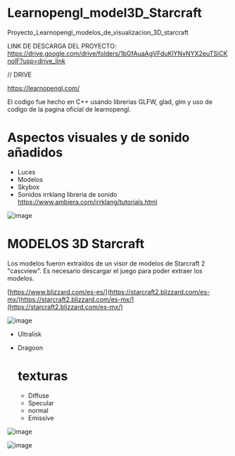 # Learnopengl_model3D_Starcraft
Proyecto_Learnopengl_modelos_de_visualizacion_3D_starcraft


LINK DE DESCARGA DEL PROYECTO: https://drive.google.com/drive/folders/1bGfAuaAgVFduKlYNvNYX2euTSiCKnolF?usp=drive_link

// DRIVE

https://learnopengl.com/


El codigo fue hecho en C++ usando librerias GLFW, glad, glm y uso de codigo de la pagina oficial de learnopengl.


# Aspectos visuales y de sonido añadidos

  - Luces   
  - Modelos
  - Skybox
  - Sonidos irrklang libreria de sonido https://www.ambiera.com/irrklang/tutorials.html

![image](https://github.com/Sqtlsmail/Learnopengl_model3D_Starcraft/assets/122818672/70225381-6cc0-4638-b48b-9b5dca53ca97)


# MODELOS 3D Starcraft
  Los modelos fueron extraidos de un visor de modelos de Starcraft 2 "cascview". Es necesario
  descargar el juego para poder extraer los modelos.

  [https://www.blizzard.com/es-es/](https://starcraft2.blizzard.com/es-mx/)https://starcraft2.blizzard.com/es-mx/](https://starcraft2.blizzard.com/es-mx/)
  
  ![image](https://github.com/Sqtlsmail/Learnopengl_model3D_Starcraft/assets/122818672/5174f07b-1260-4e98-a166-631dd7c28f2a)

  - Ultralisk
  - Dragoon

    # texturas
      - Diffuse
      - Specular
      - normal
      - Emissive

![image](https://github.com/Sqtlsmail/Learnopengl_model3D_Starcraft/assets/122818672/dd6f5328-d9d8-4524-bc88-85989530f609)

![image](https://github.com/Sqtlsmail/Learnopengl_model3D_Starcraft/assets/122818672/695bead2-fca4-41c9-ad28-9f38991a82b2)




